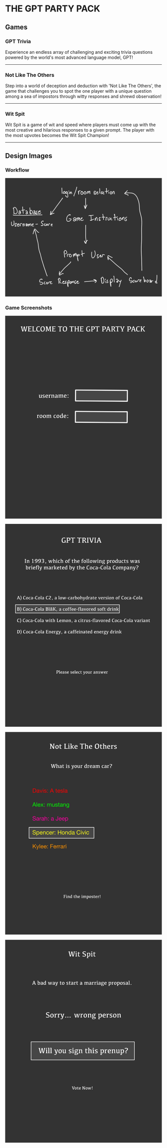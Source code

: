 # THE GPT PARTY PACK
## Games


### GPT Trivia

Experience an endless array of challenging and exciting trivia questions powered by the world's most advanced language model, GPT!

---

### Not Like The Others

Step into a world of deception and deduction with 'Not Like The Others', the game that challenges you to spot the one player with a unique question among a sea of impostors through witty responses and shrewd observation!

---

### Wit Spit

Wit Spit is a game of wit and speed where players must come up with the most creative and hilarious responses to a given prompt. The player with the most upvotes becomes the Wit Spit Champion!

---

## Design Images

### Workflow
![Workflow](gpt-party-pack/gpt-party-pack-2.png)

### Game Screenshots
![Home](gpt-party-pack/gpt-party-pack-3.png)

![GPT Trivia](gpt-party-pack/gpt-party-pack-4.png)

![Not Like The Others](gpt-party-pack/gpt-party-pack-5.png)

![Wit Spit](gpt-party-pack/gpt-party-pack-6.png)

